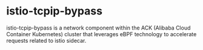 # istio-tcpip-bypass

 istio-tcpip-bypass is a network component within the ACK (Alibaba Cloud Container Kubernetes) cluster that leverages eBPF technology to accelerate requests related to istio sidecar.

